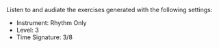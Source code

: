 Listen to and audiate the exercises generated with the following settings:

- Instrument: Rhythm Only
- Level: 3
- Time Signature: 3/8